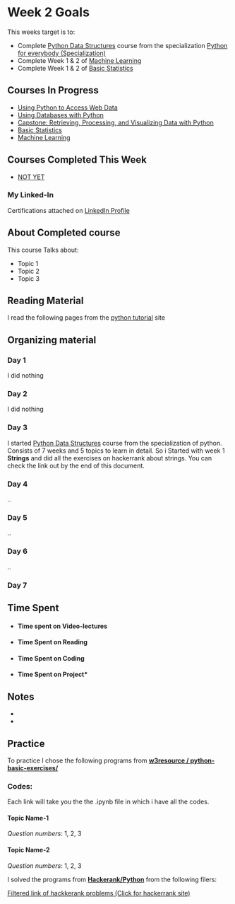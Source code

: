# **Week 2 Goals**
This weeks target is to:
* Complete [Python Data Structures](https://www.coursera.org/learn/python-data?specialization=python) course from the specialization [Python for everybody (Specialization)](https://www.coursera.org/specializations/python)
* Complete Week 1 & 2 of [Machine Learning](https://www.coursera.org/learn/machine-learning)
* Complete Week 1 & 2 of [Basic Statistics](https://www.coursera.org/learn/basic-statistics?specialization=social-science)
## Courses In Progress
* [Using Python to Access Web Data](https://www.coursera.org/learn/python-network-data?specialization=python)
* [Using Databases with Python](https://www.coursera.org/learn/python-databases?specialization=python)
* [Capstone: Retrieving, Processing, and Visualizing Data with Python](https://www.coursera.org/learn/python-data-visualization/home/welcome)
* [Basic Statistics](https://www.coursera.org/learn/basic-statistics?specialization=social-science)
* [Machine Learning](https://www.coursera.org/learn/machine-learning)

## Courses Completed This Week
* [NOT YET]()

### My Linked-In
Certifications attached on [LinkedIn Profile](https://www.linkedin.com/in/habib-ur-rehman/)

## About Completed course
This course Talks about:
* Topic 1
* Topic 2
* Topic 3

## Reading Material
I read the following pages from the [python tutorial](https://docs.python.org/3/tutorial/) site

## Organizing material
### Day 1
I did nothing
### Day 2
I did nothing
### Day 3
I started [Python Data Structures](https://www.coursera.org/learn/python-data?specialization=python) course from the specialization of python. Consists of 7 weeks and 5 topics to learn in detail.
So i Started with week 1 **Strings** and did all the exercises on hackerrank about strings. You can check the link out by  the end of this document.
### Day 4
..
### Day 5
..
### Day 6
..
### Day 7
 
## Time Spent
* #### Time spent on Video-lectures
* #### Time Spent on Reading
* #### Time Spent on Coding
* #### Time Spent on Project*

## Notes
* []()
* []()

## Practice
To practice I chose the following programs from **[w3resource / python-basic-exercises/](https://www.w3resource.com/python-exercises/python-basic-exercises.php)**

### Codes:
Each link will take you the the .ipynb file in which i have all the codes.
#### Topic Name-1
*Question numbers*:  1, 2, 3
#### Topic Name-2
*Question numbers*:  1, 2, 3

I solved the programs from **[Hackerank/Python](https://www.hackerrank.com/domains/python)** from the following filers:

[Filtered link of hackkerank problems (Click for hackerrank site)]()
